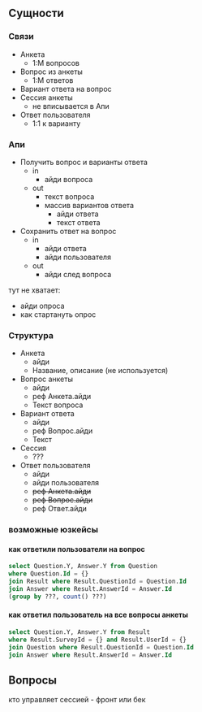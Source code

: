 ## Сущности
### Связи
- Анкета
  - 1:М вопросов
- Вопрос из анкеты
  - 1:М ответов
- Вариант ответа на вопрос
- Сессия анкеты
  - не вписывается в Апи
- Ответ пользователя
    - 1:1 к варианту

### Апи
- Получить вопрос и варианты ответа
  - in
    - айди вопроса
  - out
    - текст вопроса
    - массив вариантов ответа
      - айди ответа
      - текст ответа
- Сохранить ответ на вопрос
  - in
    - айди ответа
    - айди пользователя
  - out
    - айди след вопроса

тут не хватает:
  - айди опроса
  - как стартануть опрос

### Структура
- Анкета
  - айди
  - Название, описание (не используется)
- Вопрос анкеты
  - айди
  - реф Анкета.айди
  - Текст вопроса
- Вариант ответа
  - айди
  - реф Вопрос.айди
  - Текст
- Сессия
  - ???
- Ответ пользователя
  - айди
  - айди пользователя
  - ~~реф Анкета.айди~~
  - ~~реф Вопрос.айди~~
  - реф Ответ.айди

### возможные юзкейсы
#### как ответили пользователи на вопрос
```sql
select Question.Y, Answer.Y from Question
where Question.Id = {}
join Result where Result.QuestionId = Question.Id
join Answer where Result.AnswerId = Answer.Id
(group by ???, count() ???)
```
#### как ответил пользователь на все вопросы анкеты
```sql
select Question.Y, Answer.Y from Result
where Result.SurveyId = {} and Result.UserId = {}
join Question where Result.QuestionId = Question.Id
join Answer where Result.AnswerId = Answer.Id
```

## Вопросы
кто управляет сессией - фронт или бек
